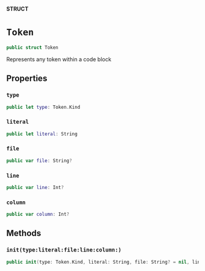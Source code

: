 **STRUCT**

# `Token`

```swift
public struct Token
```

Represents any token within a code block

## Properties
### `type`

```swift
public let type: Token.Kind
```

### `literal`

```swift
public let literal: String
```

### `file`

```swift
public var file: String?
```

### `line`

```swift
public var line: Int?
```

### `column`

```swift
public var column: Int?
```

## Methods
### `init(type:literal:file:line:column:)`

```swift
public init(type: Token.Kind, literal: String, file: String? = nil, line: Int? = nil, column: Int? = nil)
```
